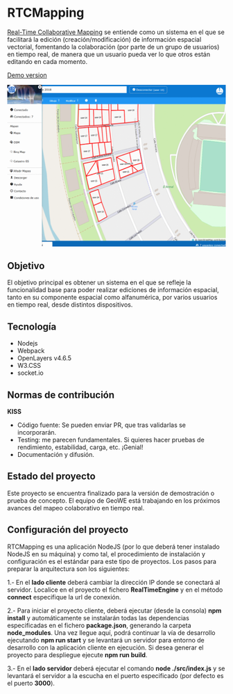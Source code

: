 # RTCMapping
[Real-Time Collaborative Mapping](http://rtcm.geowe.org) se entiende como un sistema en el que se facilitará la edición (creación/modificación) de información espacial vectorial, fomentando la colaboración (por parte de un grupo de usuarios) en tiempo real, de manera que un usuario pueda ver lo que otros están editando en cada momento.

[Demo version](http://rtcm-app.geowe.org)

![Screenshot](https://github.com/geowe/RTCMapping/blob/master/rtcm-mapeo-colaborativo.gif)

## Objetivo
El objetivo principal es obtener un sistema en el que se refleje la funcionalidad base para poder realizar ediciones de información espacial, tanto en su componente espacial como alfanumérica, por varios usuarios en tiempo real, desde distintos dispositivos.

## Tecnología
- Nodejs
- Webpack
- OpenLayers v4.6.5
- W3.CSS
- socket.io

## Normas de contribución
**KISS**
- Código fuente: Se pueden enviar PR, que tras validarlas se incorporarán.
- Testing: me parecen fundamentales. Si quieres hacer pruebas de rendimiento, estabilidad, carga, etc. ¡Genial!
- Documentación y difusión.

## Estado del proyecto
Este proyecto se encuentra finalizado para la versión de demostración o prueba de concepto. El equipo de GeoWE está trabajando en los próximos avances del mapeo colaborativo en tiempo real.

## Configuración del proyecto

RTCMapping es una aplicación NodeJS (por lo que deberá tener instalado NodeJS en su máquina) y como tal, el procedimiento de instalación y configuración es el estándar para este tipo de proyectos. Los pasos para preparar la arquitectura son los siguientes:

1.- En el **lado cliente** deberá cambiar la dirección IP donde se conectará al servidor. Localice en el proyecto el fichero **RealTimeEngine** y en el método **connect** especifique la url de conexión.

2.- Para iniciar el proyecto cliente, deberá ejecutar (desde la consola) **npm install** y automáticamente se instalarán todas las dependencias especificadas en el fichero **package.json**, generando la carpeta **node_modules**. Una vez llegue aquí, podrá continuar la vía de desarrollo ejecutando **npm run start** y se levantará un servidor para entorno de desarrollo con la aplicación cliente en ejecución. Si desea generar el proyecto para despliegue ejecute **npm run build**.

3.- En el **lado servidor** deberá ejecutar el comando **node ./src/index.js** y se levantará el servidor a la escucha en el puerto especificado (por defecto es el puerto **3000**).
